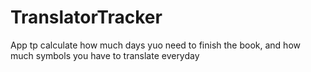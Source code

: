 # TranslatorTracker
App tp calculate how much days yuo need to finish the book, and how much symbols you have to translate everyday
